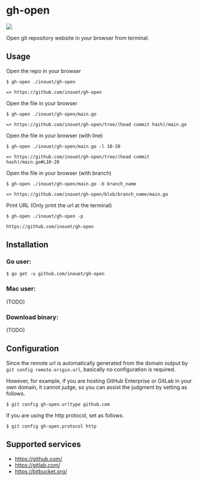 # gh-open

[![][circleci-svg]][circleci]

[circleci]: https://circleci.com/gh/inouet/gh-open/tree/master
[circleci-svg]: https://circleci.com/gh/inouet/gh-open.svg?style=shield

Open git repository website in your browser from terminal.

## Usage

Open the repo in your browser

```
$ gh-open ./inouet/gh-open

=> https://github.com/inouet/gh-open
```

Open the file in your browser

```
$ gh-open ./inouet/gh-open/main.go

=> https://github.com/inouet/gh-open/tree/(head commit hash)/main.go
```


Open the file in your browser (with line)

```
$ gh-open ./inouet/gh-open/main.go -l 10-20

=> https://github.com/inouet/gh-open/tree/(head commit hash)/main.go#L10-20
```


Open the file in your browser (with branch)

```
$ gh-open ./inouet/gh-open/main.go -b branch_name

=> https://github.com/inouet/gh-open/blob/branch_name/main.go
```

Print URL (Only print the url at the terminal)

```
$ gh-open ./inouet/gh-open -p

https://github.com/inouet/gh-open
```

## Installation

### Go user:

```
$ go get -u github.com/inouet/gh-open
```

### Mac user:

(TODO)

### Download binary:

(TODO)

## Configuration

Since the remote url is automatically generated from the domain output by `git config remote.origin.url`,
basically no configuration is required.

However, for example, if you are hosting GitHub Enterprise or GitLab in your own domain, it cannot judge,
so you can assist the judgment by setting as follows.

```
$ git config gh-open.urltype github.com
```

If you are using the http protocol, set as follows.

```
$ git config gh-open.protocol http
```


## Supported services

* https://github.com/
* https://gitlab.com/
* https://bitbucket.org/

